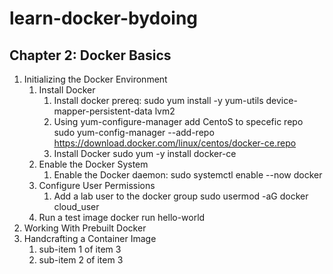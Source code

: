 # learn-docker-bydoing

## Chapter 2: Docker Basics
1. Initializing the Docker Environment
    1. Install Docker
        1. Install docker prereq: 
        sudo yum install -y yum-utils device-mapper-persistent-data lvm2
        2. Using yum-configure-manager add CentoS to specefic repo
        sudo yum-config-manager --add-repo https://download.docker.com/linux/centos/docker-ce.repo
        3. Install Docker
        sudo yum -y install docker-ce
    2. Enable the Docker System
        1. Enable the Docker daemon: 
            sudo systemctl enable --now docker
    3. Configure User Permissions
        1. Add a lab user to the docker group
            sudo usermod -aG docker cloud_user
    4. Run a test image
        docker run hello-world
2. Working With Prebuilt Docker
3. Handcrafting a Container Image
   1. sub-item 1 of item 3
   2. sub-item 2 of item 3